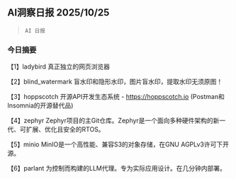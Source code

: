## AI洞察日报 2025/10/25

>  `AI 日报` 

### 今日摘要

【1】ladybird
真正独立的网页浏览器

【2】blind_watermark
盲水印和隐形水印，图片盲水印，提取水印无须原图！

【3】hoppscotch
开源API开发生态系统 - https://hoppscotch.io (Postman和Insomnia的开源替代品)

【4】zephyr
Zephyr项目的主Git仓库。Zephyr是一个面向多种硬件架构的新一代、可扩展、优化且安全的RTOS。

【5】minio
MinIO是一个高性能、兼容S3的对象存储，在GNU AGPLv3许可下开源。

【6】parlant
为控制而构建的LLM代理。专为实际应用设计。在几分钟内部署。

